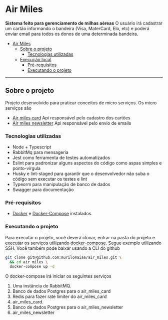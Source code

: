 # Air Miles
**Sistema feito para gerenciamento de milhas aéreas**
O usuário irá cadastrar um cartão informando o bandeira (Visa, MaterCard, Elo, etc) e poderá enviar email para todos os donos de uma determinada bandeira.


- [Air Miles](#air-miles)
  - [Sobre o projeto](#sobre-o-projeto)
    - [Tecnologias utilizadas](#tecnologias-utilizadas)
  - [Execução local](#execução-local)
    - [Pré-requisitos](#pré-requisitos)
    - [Executando o projeto](#executando-o-projeto)

---

## Sobre o projeto
Projeto desenvolvido para praticar conceitos de micro serviços. Os micro serviços são
- [Air miles card](https://github.com/murilomaiaa/air_miles_card) 
Api responsável pelo cadastro dos cartões
- [Air miles newsletter](https://github.com/murilomaiaa/air_miles_newsletter) 
Api responsável pelo envio de emails

### Tecnologias utilizadas
- Node + Typescript
- RabbitMq para mensageria
- Jest como ferramenta de testes automatizados
- Eslint para padronizar alguns aspectos do código como aspas simples e ponto-vírgula
- Husky e lint-staged para garantir que o desenvolvedor não suba o código sem executar os testes e lint
- Typeorm para manipulação de banco de dados
- Swagger para documentação

### Pré-requisitos

- [Docker](https://docs.docker.com/get-docker/) e [Docker-Compose](https://docs.docker.com/compose/install/) instalados.

### Executando o projeto

Para executar o projeto, você deverá clonar, entrar na pasta do projeto e executar os serviços utilizando [docker-compose](./docker-compose.yml). Segue exemplo utilizando SSH. Você também pode baixar usando a CLI do github

```sh
git clone git@github.com:murilomaiaa/air_miles.git \ 
  && cd air_miles \
  docker-compose up -d


```
O docker-compose irá iniciar os seguintes serviços
1. Uma instância de RabbitMQ.
2. Banco de dados Postgres para o air_miles_card
3. Redis para fazer rate limiter do air_miles_card
4. air_miles_card.
5. Banco de dados Postgres para o air_miles_newsletter
6. air_miles_newsletter